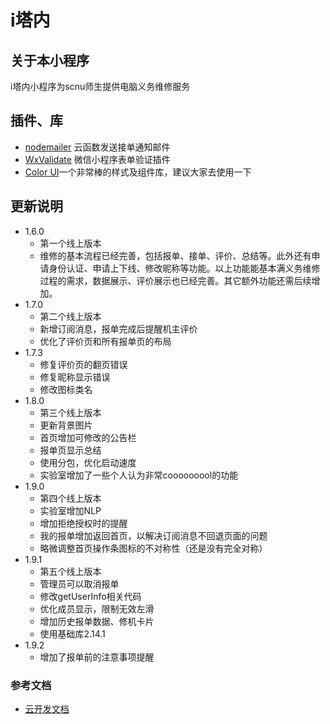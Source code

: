 # i塔内

## 关于本小程序
i塔内小程序为scnu师生提供电脑义务维修服务

## 插件、库
- [nodemailer](https://github.com/nodemailer/nodemailer) 云函数发送接单通知邮件
- [WxValidate](https://github.com/wux-weapp/wx-extend/blob/master/docs/components/validate.md) 微信小程序表单验证插件
- [Color UI](https://github.com/weilanwl/ColorUI)一个非常棒的样式及组件库，建议大家去使用一下

## 更新说明
- 1.6.0 
    - 第一个线上版本
    - 维修的基本流程已经完善，包括报单、接单、评价、总结等。此外还有申请身份认证、申请上下线、修改昵称等功能。以上功能能基本满义务维修过程的需求，数据展示、评价展示也已经完善。其它额外功能还需后续增加。
- 1.7.0
    - 第二个线上版本
    - 新增订阅消息，报单完成后提醒机主评价
    - 优化了评价页和所有报单页的布局
- 1.7.3
    - 修复评价页的翻页错误
    - 修复昵称显示错误
    - 修改图标类名
- 1.8.0
    - 第三个线上版本
    - 更新背景图片
    - 首页增加可修改的公告栏
    - 报单页显示总结
    - 使用分包，优化启动速度
    - 实验室增加了一些个人认为非常cooooooool的功能
- 1.9.0
    - 第四个线上版本
    - 实验室增加NLP
    - 增加拒绝授权时的提醒
    - 我的报单增加返回首页，以解决订阅消息不回退页面的问题
    - 略微调整首页操作条图标的不对称性（还是没有完全对称）
- 1.9.1
    - 第五个线上版本
    - 管理员可以取消报单
    - 修改getUserInfo相关代码
    - 优化成员显示，限制无效左滑
    - 增加历史报单数据、修机卡片
    - 使用基础库2.14.1
- 1.9.2
    - 增加了报单前的注意事项提醒


### 参考文档

- [云开发文档](https://developers.weixin.qq.com/miniprogram/dev/wxcloud/basis/getting-started.html)

